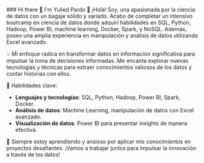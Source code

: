 <div id= "header" aling="center>
 <img src="https://media.giphy.com/media/3osxYc2axjCJNsCXyE/giphy.gif" widht="200" />
</div>
### Hi there 👋 I'm Yulied Pardo
🚀 ¡Hola! Soy, una apasionada por la ciencia de datos con un bagaje sólido y variado. Acabo de completar un intensivo bootcamp en ciencia de datos donde adquirí habilidades en SQL, Python, Hadoop, Power BI, machine learning, Docker, Spark, y NoSQL. Además, poseo una amplia experiencia en manipulación y análisis de datos utilizando Excel avanzado.

💡 Mi enfoque radica en transformar datos en información significativa para impulsar la toma de decisiones informadas. Me encanta explorar nuevas tecnologías y técnicas para extraer conocimientos valiosos de los datos y contar historias con ellos.

🔧 Habilidades clave:
- **Lenguajes y tecnologías**: SQL, Python, Hadoop, Power BI, Spark, Docker.
- **Análisis de datos**: Machine Learning, manipulación de datos con Excel avanzado.
- **Visualización de datos**: Power BI para presentar insights de manera efectiva.

🌱 Siempre estoy aprendiendo y ansioso por aplicar mis conocimientos en proyectos desafiantes. ¡Vamos a trabajar juntos para impulsar la innovación a través de los datos!

<!--
**Yuliedpardo/Yuliedpardo** is a ✨ _special_ ✨ repository because its `README.md` (this file) appears on your GitHub profile.

Here are some ideas to get you started:

- 🔭 I’m currently working on ...
- 🌱 I’m currently learning ...
- 👯 I’m looking to collaborate on ...
- 🤔 I’m looking for help with ...
- 💬 Ask me about ...
- 📫 How to reach me: ...
- 😄 Pronouns: ...
- ⚡ Fun fact: ...
-->
